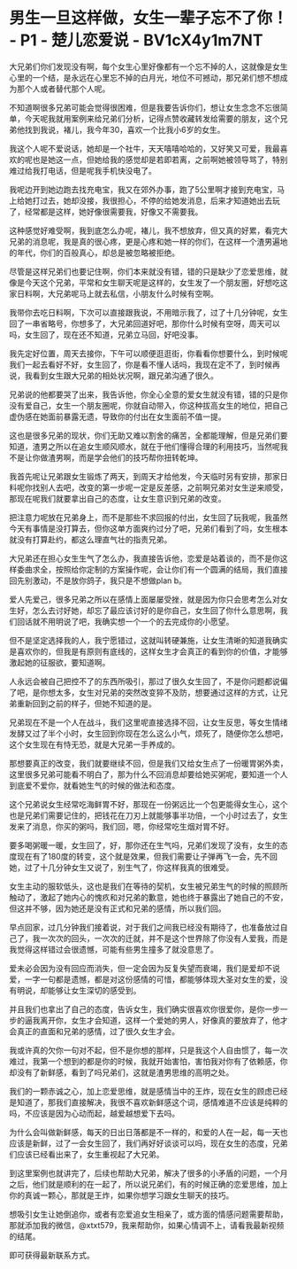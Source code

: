 # 男生一旦这样做，女生一辈子忘不了你！ - P1 - 楚儿恋爱说 - BV1cX4y1m7NT

大兄弟们你们发现没有啊，每个女生心里好像都有一个忘不掉的人，这就像是女生心里的一个结，是永远在心里忘不掉的白月光，地位不可撼动，那兄弟们想不想成为那个人或者替代那个人呢。

不知道啊很多兄弟可能会觉得很困难，但是我要告诉你们，想让女生念念不忘很简单，今天呢我就用案例来给兄弟们分析，记得点赞收藏转发给需要的朋友，这个兄弟他找到我说，褚儿，我今年30，喜欢一个比我小6岁的女生。

我这个人呢不爱说话，她却是一个社牛，天天嘻嘻哈哈的，又好笑又可爱，我最喜欢的呢也是她这一点，但她给我的感觉却是若即若离，之前啊她被领导骂了，特别难过给我打电话，但是呢我手机快没电了。

我呢边开到她边跑去找充电宝，我又在郊外办事，跑了5公里啊才接到充电宝，马上给她打过去，她却没接，我很担心，不停的给她发消息，后来才知道她出去玩了，经常都是这样，她好像很需要我，好像又不需要我。

这种感觉好难受啊，我到底怎么办呢，褚儿，我不想放弃，但又真的好累，看完大兄弟的消息呢，我是真的很心疼，更是心疼和她一样的你们，在这样一个渣男遍地的年代，你们的百般真心，却总是被忽略被拒绝。

尽管是这样兄弟们也要记住啊，你们本来就没有错，错的只是缺少了恋爱思维，就像是今天这个兄弟，平常和女生聊天呢是这样的，女生发了一个朋友圈，好想吃这家日料啊，大兄弟呢马上就去私信，小朋友什么时候有空啊。

我带你去吃日料啊，下次可以直接跟我说，不用暗示我了，过了十几分钟呢，女生回了一串省略号，你想多了，大兄弟回道好吧，那你什么时候有空呀，周天可以吗，女生回了，现在还不知道，兄弟立马回，好吧没事。

我先定好位置，周天去接你，下午可以顺便逛逛街，你看看你想要什么，到时候呢我们一起去看好不好，女生回了，你是看不懂人话吗，我现在定不了，到时候再说，我看到女生跟大兄弟的相处状况啊，跟兄弟沟通了很久。

兄弟说的他都要哭了出来，我告诉他，你全心全意的爱女生就没有错，错的只是你没有爱自己，女生一个朋友圈呢，你就自动带入，你这种拔高女生的地位，把自己虚伪感在她面前暴露无遗，导致你的付出在女生面前不值一提。

这也是很多兄弟的现状，你们无助又难以割舍的痛苦，全都能理解，但是兄弟们要知道，渣男之所以在追女生顺风顺水，就在于他们懂得合理的利用技巧，当然呢我不是让你做渣男啊，而是学会他们的技巧帮你扭转乾坤。

我首先呢让兄弟跟女生锻炼了两天，到周天才给他发，今天临时另有安排，那家日料呢你找别人去吧，改变的第一步呢一定是反差感，之前啊兄弟对女生逆来顺受，那现在呢我们就要拿出自己的态度，让女生意识到兄弟的改变。

把注意力呢放在兄弟身上，而不是那些不求回报的付出，女生回了玩我呢，我虽然今天有事情是没打算去，但你这单方面爽约过分了吧，兄弟们看到了吗，女生根本就没有打算赴约，都这么理直气壮的指责兄弟。

大兄弟还在担心女生生气了怎么办，我直接告诉他，恋爱是站着谈的，而不是你这样委曲求全，按照给你定制的方案操作呢，会让你们有一个圆满的结局，我们直接回先别激动，不是放你鸽子，我只是不想做plan b。

爱人先爱己，很多兄弟之所以在感情上面屡屡受挫，就是因为你只会思考怎么对女生好，怎么去讨好她，却忘了最应该讨好的是你自己，女生回了你什么意思啊，我们回话就不用明说了吧，我确实想一个一个的去完成你的小愿望。

但不是坚定选择我的人，我宁愿错过，这就叫转硬兼施，让女生清晰的知道我确实是喜欢你的，但我是有原则有底线的，这样女生才会真正的看到你的价值，才能够激起她的征服欲，要知道啊。

人永远会被自己把控不了的东西所吸引，那过了很久女生回了，不是你问题都说偏了吧，是你想太多，女生对兄弟的突然改变猝不及防，想要通过这样的方式，让兄弟重新回到之前的样子，但她不知道的是。

兄弟现在不是一个人在战斗，我们这里呢直接选择不回，让女生反思，等女生情绪发酵又过了半个小时，女生回到你现在怎么这么小气，烦死了，随便你怎么想吧，这个女生现在有恃无恐，就是大兄弟一手养成的。

那想要真正的改变，我们就要继续不回，但是我们又给女生点了一份暖胃粥外卖，这里很多兄弟可能看不明白了，那为什么不回消息却要给她买粥呢，要知道一个人到底爱不爱你，就看她生气的时候的做法和态度。

这个兄弟说女生经常吃海鲜胃不好，那现在一份粥远比一个包更能得女生心，这个也是兄弟们需要记住的，把钱花在刀刃上就能够事半功倍，一个小时过去了，女生发来了消息，你买的粥吗，我们回，嗯，你经常吃生烟对胃不好。

要多喝粥暖一暖，女生回了，好，那你还在生气吗，兄弟们发现了没有，女生的态度现在有了180度的转变，这个就是效果，但我们需要让子弹再飞一会，先不回她，过了十几分钟女生又说了，别生气了，你这样我真的很难受。

女生主动的服软低头，这也是我们在等待的契机，女生被兄弟生气的时候的照顾所触动了，激起了她内心的愧疚和对兄弟的歉意，她也终于暴露出了她自己的不安，但这并不够，因为她还是没有正式和兄弟的感情，所以我们回。

早点回家，过几分钟我们接着说，对于我们之间我已经没有期待了，也准备放过自己了，我一次次的回头，一次次的迁就，并不是这个世界除了你没有人爱我，而是我觉得这样错过会很遗憾，可能有些男生撞多了就没意思了。

爱未必会因为没有回应而消失，但一定会因为反复失望而衰竭，我们是爱却不说爱，一字一句都是遗憾，都是对这份感情的可惜，都能够体现大圣对女生的爱，没有明说，却能够让女生深切的感受到。

并且我们也拿出了自己的态度，告诉女生，我们确实很喜欢你很爱你，是你一步一步的逼我离开你，女生才会知道，这样一个爱她的男人，好像真的要放弃了，他才会真正的直面和兄弟的感情，过了很久女生才会。

我或许真的欠你一句对不起，但不是你想的那样，只是我这个人自由惯了，每一次难过，我第一个想到的都是你的时候，我就开始害怕，害怕我对你有了依赖感，你却没有了新鲜感，看到了吗兄弟们，这就是渣男思维的高明之处。

我们的一颗赤诚之心，加上恋爱思维，就是感情当中的王炸，现在女生的顾虑已经是知道了，那我们直接解决，我很不喜欢新鲜感这个词，感情难道不应该是纯粹的吗，不应该是因为心动而起，越爱越想爱下去吗。

为什么会叫做新鲜感，每天的日出日落都是不一样的，和爱的人在一起，每一天也应该是新鲜，过了一会女生回了，我们再好好谈谈可以吗，现在女生的态度，兄弟们应该已经看出来了，女生重视起了大兄弟。

到这里案例也就讲完了，后续也帮助大兄弟，解决了很多的小矛盾的问题，一个月之后，他们就是顺利的在一起了，所以说兄弟们，有的时候正确的恋爱思维，加上你的真诚一颗心，那就是王炸，如果你想学习跟女生聊天的技巧。

想吸引女生让她倒追你，或者有恋爱追女生相亲了，或方面的情感问题需要帮助，那就添加我的微信，@xtxt579，我来帮助你，如果心情调不上，请看我最新视频的结尾。

即可获得最新联系方式。